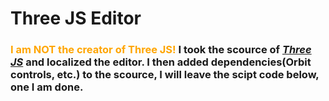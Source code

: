 # Three JS Editor
### <span style="color:orange">I am NOT the creator of Three JS!</span> I took the scource of *[Three JS](https://github.com/mrdoob/three.js)* and localized the editor. I then added dependencies(Orbit controls, etc.) to the scource, I will leave the scipt code below, one I am done.